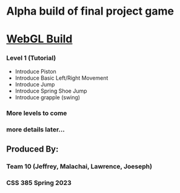# Alpha build of final project game

# [WebGL Build](https://jeffcaruso.github.io/css385-ALPHA/)

### Level 1 (Tutorial)
- Introduce Piston
- Introduce Basic Left/Right Movement
- Introduce Jump
- Introduce Spring Shoe Jump
- Introduce grapple (swing)

### More levels to come

### more details later...

## Produced By:
### Team 10 (Jeffrey, Malachai, Lawrence, Joeseph)
### CSS 385 Spring 2023
